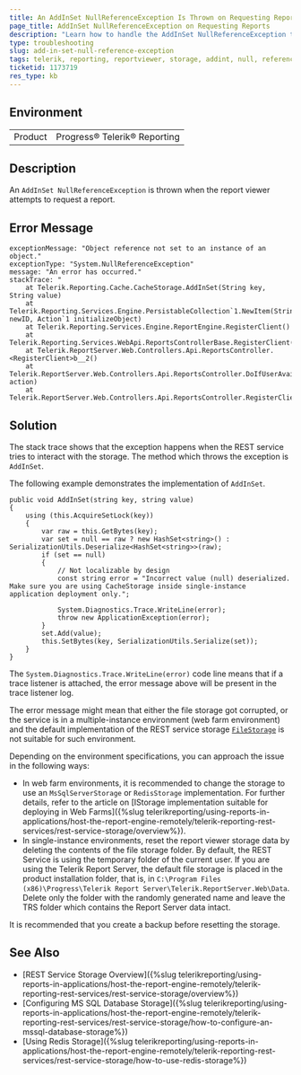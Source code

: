 ```yaml
---
title: An AddInSet NullReferenceException Is Thrown on Requesting Reports
page_title: AddInSet NullReferenceException on Requesting Reports
description: "Learn how to handle the AddInSet NullReferenceException thrown when requesting reports in Telerik Reporting."
type: troubleshooting
slug: add-in-set-null-reference-exception
tags: telerik, reporting, reportviewer, storage, addint, null, reference, exception, is, thrown
ticketid: 1173719
res_type: kb
---
```


## Environment

<table>
	<tr>
		<td>Product</td>
		<td>Progress® Telerik® Reporting</td>
	</tr>
</table>


## Description

An `AddInSet NullReferenceException` is thrown when the report viewer attempts to request a report.

## Error Message

````
exceptionMessage: "Object reference not set to an instance of an object."
exceptionType: "System.NullReferenceException"
message: "An error has occurred."
stackTrace: "
	at Telerik.Reporting.Cache.CacheStorage.AddInSet(String key, String value)
	at Telerik.Reporting.Services.Engine.PersistableCollection`1.NewItem(String newID, Action`1 initializeObject)
	at Telerik.Reporting.Services.Engine.ReportEngine.RegisterClient()
	at Telerik.Reporting.Services.WebApi.ReportsControllerBase.RegisterClient()
	at Telerik.ReportServer.Web.Controllers.Api.ReportsController.<RegisterClient>b__2()
	at Telerik.ReportServer.Web.Controllers.Api.ReportsController.DoIfUserAvailable(Func`1 action)
	at Telerik.ReportServer.Web.Controllers.Api.ReportsController.RegisterClient()"
````

## Solution

The stack trace shows that the exception happens when the REST service tries to interact with the storage. The method which throws the exception is `AddInSet`.

The following example demonstrates the implementation of `AddInSet`.

````CSharp
public void AddInSet(string key, string value)
{
	using (this.AcquireSetLock(key))
	{
		var raw = this.GetBytes(key);
		var set = null == raw ? new HashSet<string>() : SerializationUtils.Deserialize<HashSet<string>>(raw);
		if (set == null)
		{
			// Not localizable by design
			const string error = "Incorrect value (null) deserialized. Make sure you are using CacheStorage inside single-instance application deployment only.";
	
			System.Diagnostics.Trace.WriteLine(error);
			throw new ApplicationException(error);
		}
		set.Add(value);
		this.SetBytes(key, SerializationUtils.Serialize(set));
	}
}
````

The `System.Diagnostics.Trace.WriteLine(error)` code line means that if a trace listener is attached, the error message above will be present in the trace listener log.

The error message might mean that either the file storage got corrupted, or the service is in a multiple-instance environment (web farm environment) and the default implementation of the REST service storage [`FileStorage`](/api/Telerik.Reporting.Cache.File.FileStorage) is not suitable for such environment.

Depending on the environment specifications, you can approach the issue in the following ways:

* In web farm environments, it is recommended to change the storage to use an `MsSqlServerStorage` or `RedisStorage` implementation. For further details, refer to the article on [IStorage implementation suitable for deploying in Web Farms]({%slug telerikreporting/using-reports-in-applications/host-the-report-engine-remotely/telerik-reporting-rest-services/rest-service-storage/overview%}).
* In single-instance environments, reset the report viewer storage data by deleting the contents of the file storage folder. By default, the REST Service is using the temporary folder of the current user. If you are using the Telerik Report Server, the default file storage is placed in the product installation folder, that is, in `C:\Program Files (x86)\Progress\Telerik Report Server\Telerik.ReportServer.Web\Data`. Delete only the folder with the randomly generated name and leave the TRS folder which contains the Report Server data intact.

It is recommended that you create a backup before resetting the storage.

## See Also

* [REST Service Storage Overview]({%slug telerikreporting/using-reports-in-applications/host-the-report-engine-remotely/telerik-reporting-rest-services/rest-service-storage/overview%})
* [Configuring MS SQL Database Storage]({%slug telerikreporting/using-reports-in-applications/host-the-report-engine-remotely/telerik-reporting-rest-services/rest-service-storage/how-to-configure-an-mssql-database-storage%})
* [Using Redis Storage]({%slug telerikreporting/using-reports-in-applications/host-the-report-engine-remotely/telerik-reporting-rest-services/rest-service-storage/how-to-use-redis-storage%})
